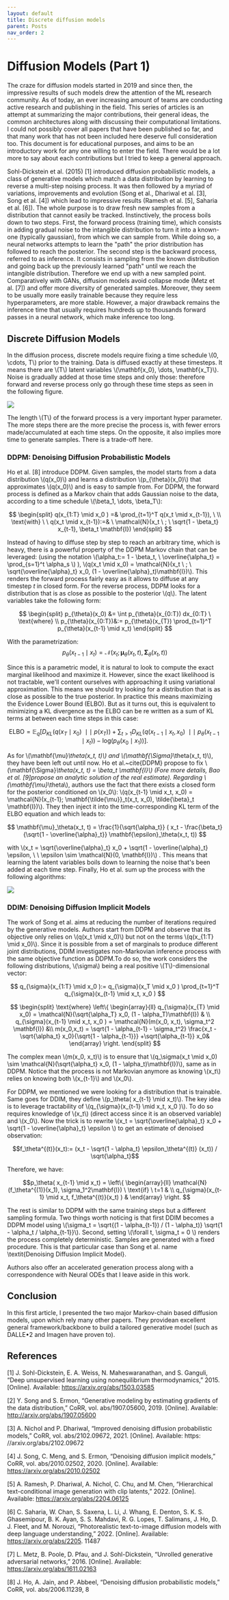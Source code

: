```yaml
---
layout: default
title: Discrete diffusion models
parent: Posts
nav_order: 2
---
```

<script type="text/javascript"
  src="https://cdnjs.cloudflare.com/ajax/libs/mathjax/2.7.3/MathJax.js?config=TeX-AMS-MML_HTMLorMML">
</script>
<script type="text">
  window.MathJax = {
  tex: {
    inlineMath: [['$', '$'], ['\\(', '\\)']]
  }
};
</script>
# Diffusion Models (Part 1)

The craze for diffusion models started in 2019 and since then, the impressive results of such models drew the attention of the ML research community. As of today, an ever increasing amount of teams are conducting active research and publishing in the field. This series of articles is an attempt at summarizing the major contributions, their general ideas, the common architectures along with discussing their computational limitations. I could not possibly cover all papers that have been published so far, and that many work that has not been included here deserve full consideration too. This document is for educational purposes, and aims to be an introductory work for any one willing to enter the field. There would be a lot more to say about each contributions but I tried to keep a general approach.

Sohl-Dickstein et al. (2015) [1] introduced diffusion probabilistic models, a class of generative models which match a data distribution by learning to reverse a multi-step noising process. It was then followed by a myriad of variations, improvements and evolution (Song et al., Dhariwal et al. [3], Song et al. [4]) which lead to impressive results (Ramesh et al. [5], Saharia et al. [6]). The whole purpose is to draw fresh new samples from a distribution that cannot easily be tracked.  Instinctively, the process boils down to two steps. First, the forward process (training time), which consists in adding gradual noise to the intangible distribution to turn it into a known-one (typically gaussian), from which we can sample from. While doing so, a neural networks attempts to learn the "path" the prior distribution has followed to reach the posterior. The second step is the backward process, referred to as inference. It consists in sampling from the known distribution and going back up the previously learned "path" until we reach the intangible distribution. Therefore we end up with a new sampled point. Comparatively with GANs, diffusion models avoid collapse mode (Metz et al. [7]) and offer more diversity of generated samples. Moreover, they seem to be usually more easily trainable because they require less hyperparameters, are more stable. However, a major drawback remains the inference time that usually requires hundreds up to thousands forward passes in a neural network, which make inference too long.

## Discrete Diffusion Models 

In the diffusion process, discrete models require fixing a time schedule \\(0, \cdots, T\\) prior to the training. Data is diffused exactly at these timesteps. It means there are \\(T\\) latent variables \\(\mathbf{x_0}, \dots, \mathbf{x_T}\\). Noise is gradually added at those time steps and only those: therefore forward and reverse process only go through these time steps as seen in the following figure. 

![](../../img/process.png)

The length \\(T\\) of the forward process is a very important hyper parameter. The more steps there are the more precise the process is, with fewer errors made/accumulated at each time steps. On the opposite, it also implies more time to generate samples. There is a trade-off here.

### DDPM: Denoising Diffusion Probabilistic Models


Ho et al. [8] introduce DDPM. Given samples, the model starts from a data distribution \\(q(x_0)\\) and learns a distribution \\(p_{\theta}(x_0)\\) that approximates \\(q(x_0)\\) and is easy to sample from. For DDPM, the forward process is defined as a Markov chain that adds Gaussian noise to the data, according to a time schedule \\(\beta_1, \dots, \beta_T\\):

$$
  \begin{split}
  q(x_{1:T} \mid x_0 ) =& \prod_{t=1}^T q(x_t \mid x_{t-1}), \  
  \\ \text{with} \ \ 
  q(x_t \mid x_{t-1}):=& \ \mathcal{N}(x_t \ ; \ \sqrt{1 - \beta_t} x_{t-1}, \beta_t \mathbf{I})
  \end{split}
$$

Instead of having to diffuse step by step to reach an arbitrary time, which is heavy, there is a powerful property of the DDPM Markov chain that can be leveraged: (using the notation \\(\alpha_t:= 1 - \beta_t, \ \overline{\alpha_t} = \prod_{s=1}^t \alpha_s \\) ), \\(q(x_t \mid x_0) = \mathcal{N}(x_t \ ; \ \sqrt{\overline{\alpha}_t} x_0, (1 - \overline{\alpha}_t)\mathbf{I})\\). This renders the forward process fairly easy as it allows to diffuse at any timestep $t$ in closed form.  For the reverse process, DDPM looks for a distribution that is as close as possible to the posterior \\(q\\). The latent variables take the following form: 

$$
\begin{split}
  p_{\theta}(x_0) &= \int p_{\theta}(x_{0:T}) dx_{0:T} \  
  \text{where}  \\
  p_{\theta}(x_{0:T})&:= p_{\theta}(x_{T}) \prod_{t=1}^T p_{\theta}(x_{t-1} \mid x_t) 
  \end{split}
$$

With the parametrization: 
$$
p_{\theta}(x_{t-1} \mid x_t) = 
  \mathcal{N}( x_t ; \mathbf{\mu}_\theta(x_t, t), \mathbf{\Sigma}_\theta(x_t, t))
$$

Since this is a parametric model, it is natural to look to compute the exact marginal likelihood and maximize it. However, since the exact likelihood is not tractable, we'll content ourselves with approaching it using variational approximation. This means we should try looking for a distribution that is as close as possible to the true posterior. In practice this means maximizing the Evidence Lower Bound (ELBO). But as it turns out,  this is equivalent to minimizing a KL divergence as the ELBO can be re written as a sum of KL terms at between each time steps in this case:

$$
\text{ELBO} = \mathbb{E}_q[D_{KL}(q(x_T \mid x_0) \ \mid\mid \ p(x_T)) + \sum_{t > 1} D_{KL}(q(x_{t-1} \mid x_t, x_0) \ \mid\mid \ p_\theta(x_{t-1} \mid x_t)) - \text{log}(p_\theta(x_0 \mid x_1))].
$$

As for \\(\mathbf{\mu}_\theta(x_t, t)\\) and \\(\mathbf{\Sigma}_\theta(x_t, t)\\), they have been left out until now. Ho et al.\~cite{DDPM} propose to fix \\(\mathbf{\Sigma}_\theta(x_t, t) = \beta_t \mathbf{I}\\) (Fore more details, Bao et al. [9]propose an analytic solution of the real estimate). Regarding \\(\mathbf{\mu}_\theta\\), authors use the fact that there exists a closed form for the posterior conditioned on \\(x_0\\):  \\(q(x_{t-1} \mid x_t, x_0) = \mathcal{N}(x_{t-1}; \mathbf{\tilde{\mu}}_t(x_t, x_0), \tilde{\beta}_t \mathbf{I})\\). They then inject it into the time-corresponding KL term of the ELBO equation and which leads to: 

$$
\mathbf{\mu}_\theta(x_t, t) = \frac{1}{\sqrt{\alpha_t}} ( x_t - \frac{\beta_t}{\sqrt{1 - \overline{\alpha}_t}} \mathbf{\epsilon}_\theta(x_t, t))
$$

with \\(x_t = \sqrt{\overline{\alpha}_t} x_0 + \sqrt{1 - \overline{\alpha}_t} \epsilon, \ \ \epsilon \sim \mathcal{N}(0, \mathbf{I})\\) . This means that learning the latent variables boils down to learning the noise that's been added at each time step. Finally, Ho et al. sum up the process with the following algorithms:

![](../../img/algoDDPM.png)

### DDIM: Denoising Diffusion Implicit Models

The work of Song et al. aims at reducing the number of iterations required by the generative models. Authors start from DDPM and observe that its objective only relies on \\(q(x_t \mid x_0)\\) but not on the terms \\(q(x_{1:T} \mid x_0)\\). Since it is possible from a set of marginals to produce different joint distributions, DDIM investigates non-Markovian inference process with the same objective function as DDPM.To do so, the work considers the following distributions, \\(\sigma\\) being a real positive \\(T\\)-dimensional vector: 

$$
  q_{\sigma}(x_{1:T} \mid x_0 ):= q_{\sigma}(x_T \mid x_0 ) \prod_{t=1}^T q_{\sigma}(x_{t-1} \mid x_t, x_0 )
$$

$$
\begin{split}
  \text{where}
  \left\{
    \begin{array}{ll}
        q_{\sigma}(x_{T} \mid x_0) = \mathcal{N}(\sqrt{\alpha_T} x_0, (1 - \alpha_T)\mathbf{I}) & \\
        q_{\sigma}(x_{t-1} \mid x_t, x_0 ) = \mathcal{N}(m(x_0, x_t), \sigma_t^2 \mathbf{I}) &\\
        m(x_0,x_t) =  \sqrt{1 - \alpha_{t-1} - \sigma_t^2} \frac{x_t - \sqrt{\alpha_t} x_0}{\sqrt{1 - \alpha_{t-1}}} +\sqrt{\alpha_{t-1}} x_0&
    \end{array}
\right.
  \end{split}
$$

The complex mean \\(m(x_0, x_t)\\) is to ensure that \\(q_\sigma(x_t \mid x_0) \sim \mathcal{N}(\sqrt{\alpha_t} x_0, (1 - \alpha_t)\mathbf{I})\\), same as in DDPM. Notice that the process is not Markovian anymore as knowing \\(x_t\\) relies on knowing both \\(x_{t-1}\\) and \\(x_0\\). 

For DDPM, we mentioned we were looking for a distribution that is trainable. Same goes for DDIM, they define \\(p_\theta( x_{t-1} \mid x_t)\\). The key idea is to leverage tractability of \\(q_{\sigma}(x_{t-1} \mid x_t, x_0 )\\). To do so requires knowledge of \\(x_t\\) (direct access since it is an observed variable) and \\(x_0\\). Now the trick is to rewrite \\(x_t = \sqrt{\overline{\alpha}_t} x_0 + \sqrt{1 - \overline{\alpha}_t} \epsilon \\) to get an estimate of denoised observation: 

$$f_\theta^{(t)}(x_t):= (x_t - \sqrt{1 - \alpha_t} \epsilon_\theta^{(t)} (x_t)) / \sqrt{\alpha_t}$$

Therefore, we have: 


$$p_\theta( x_{t-1} \mid x_t) = 
    \left\{
    \begin{array}{ll}
        \mathcal{N}(f_\theta^{(1)}(x_1), \sigma_1^2\mathbf{I}) \ \text{if} \ t=1  & \\
        q_{\sigma}(x_{t-1} \mid x_t, f_\theta^{(t)}(x_t) ) &
    \end{array}
\right.
$$

The rest is similar to DDPM with the same training steps but a different sampling formula. Two things worth noticing is that first DDIM becomes a DDPM model using \\(\sigma_t = \sqrt{(1 - \alpha_{t-1}) / (1 - \alpha_t)} \sqrt{1 - \alpha_t / \alpha_{t-1}}\\). Second, setting \\(\forall t, \sigma_t = 0 \\) renders the process completely deterministic. Samples are generated with a fixed procedure. This is that particular case than Song et al. name \textit{Denoising Diffusion Implicit Model}.

Authors also offer an accelerated generation process along with a correspondence with Neural ODEs that I leave aside in this work. 


## Conclusion

In this first article, I presented the two major Markov-chain based diffusion models, upon which rely many other papers. They providean excellent general framework/backbone to build a tailored generative model (such as DALLE•2 and Imagen have proven to).


## References

[1] J. Sohl-Dickstein, E. A. Weiss, N. Maheswaranathan,
and S. Ganguli, “Deep unsupervised learning using
nonequilibrium thermodynamics,” 2015. [Online].
Available: https://arxiv.org/abs/1503.03585

[2] Y. Song and S. Ermon, “Generative modeling
by estimating gradients of the data distribution,”
CoRR, vol. abs/1907.05600, 2019. [Online]. Available:
http://arxiv.org/abs/1907.05600

[3] A. Nichol and P. Dhariwal, “Improved denoising
diffusion probabilistic models,” CoRR, vol.
abs/2102.09672, 2021. [Online]. Available: https:
//arxiv.org/abs/2102.09672

[4] J. Song, C. Meng, and S. Ermon, “Denoising diffusion
implicit models,” CoRR, vol. abs/2010.02502, 2020.
[Online]. Available: https://arxiv.org/abs/2010.02502

[5] A. Ramesh, P. Dhariwal, A. Nichol, C. Chu,
and M. Chen, “Hierarchical text-conditional image
generation with clip latents,” 2022. [Online].
Available: https://arxiv.org/abs/2204.06125

[6] C. Saharia, W. Chan, S. Saxena, L. Li, J. Whang,
E. Denton, S. K. S. Ghasemipour, B. K. Ayan, S. S.
Mahdavi, R. G. Lopes, T. Salimans, J. Ho, D. J.
Fleet, and M. Norouzi, “Photorealistic text-to-image
diffusion models with deep language understanding,”
2022. [Online]. Available: https://arxiv.org/abs/2205.
11487

[7] L. Metz, B. Poole, D. Pfau, and J. Sohl-Dickstein,
“Unrolled generative adversarial networks,” 2016.
[Online]. Available: https://arxiv.org/abs/1611.02163

[8] J. Ho, A. Jain, and P. Abbeel, “Denoising diffusion
probabilistic models,” CoRR, vol. abs/2006.11239,
8
